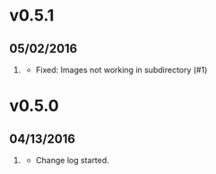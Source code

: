 # v0.5.1
## 05/02/2016

1. [](#bugfix)
    * Fixed: Images not working in subdirectory (#1)
    
# v0.5.0
## 04/13/2016

1. [](#new)
    * Change log started.
